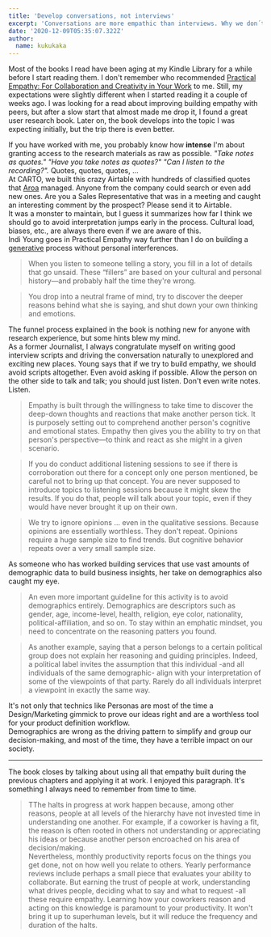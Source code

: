 ```yaml
---
title: 'Develop conversations, not interviews'
excerpt: 'Conversations are more empathic than interviews. Why we don´t use them more often while doing user reserch? Thats one of the questions Indi Young asks in Practical Empathy'
date: '2020-12-09T05:35:07.322Z'
author:
  name: kukukaka
---
```

Most of the books I read have been aging at my Kindle Library for a while before I start reading them. I don't remember who recommended <a href="https://www.amazon.com/Practical-Empathy-Collaboration-Creativity-Your-ebook/dp/B00RY9R8H8/ref=sr_1_1?crid=1O601WI9JQYCB&keywords=practical+empathy&qid=1607453908&sprefix=practical+empa%2Caps%2C264&sr=8-1" title="Practical Empathy book in Amazon" class="link" >Practical Empathy: For Collaboration and Creativity in Your Work</a> to me. Still, my expectations were slightly different when I started reading it a couple of weeks ago. I was looking for a read about improving building empathy with peers, but after a slow start that almost made me drop it, I found a great user research book. Later on, the book develops into the topic I was expecting initially, but the trip there is even better.

If you have worked with me, you probably know how <b>intense</b> I'm about granting access to the research materials as raw as possible. <i>"Take notes as quotes." "Have you take notes as quotes?" "Can I listen to the recording?".</i> Quotes, quotes, quotes, ... <br>
At CARTO, we built this crazy Airtable with hundreds of classified quotes that <a href="https://twitter.com/aroiki_" title="Aroa's Twitter" class="link">Aroa</a> managed. Anyone from the company could search or even add new ones. Are you a Sales Representative that was in a meeting and caught an interesting comment by the prospect? Please send it to Airtable. <br>
It was a monster to maintain, but I guess it summarizes how far I think we should go to avoid interpretation jumps early in the process. Cultural load, biases, etc., are always there even if we are aware of this. <br>
Indi Young goes in Practical Empathy way further than I do on building a <a href="../public/assets/blog/empathic-research/generative.png" title="Generative research" class="link">generative</a> process without personal interferences. 

<blockquote>When you listen to someone telling a story, you fill in a lot of details that go unsaid. These “fillers” are based on your cultural and personal history—and probably half the time they're wrong.</blockquote>

<blockquote>You drop into a neutral frame of mind, try to discover the deeper reasons behind what she is saying, and shut down your own thinking and emotions.</blockquote>

The funnel process explained in the book is nothing new for anyone with research experience, but some hints blew my mind. <br>
As a former Journalist, I always congratulate myself on writing good interview scripts and driving the conversation naturally to unexplored and exciting new places. Young says that if we try to build empathy, we should avoid scripts altogether. Even avoid asking if possible. Allow the person on the other side to talk and talk; you should just listen. Don't even write notes. Listen.

<blockquote>Empathy is built through the willingness to take time to discover the deep-down thoughts and reactions that make another person tick. It is purposely setting out to comprehend another person's cognitive and emotional states. Empathy then gives you the ability to try on that person's perspective—to think and react as she might in a given scenario.</blockquote>

<blockquote>If you do conduct additional listening sessions to see if there is corroboration out there for a concept only one person mentioned, be careful not to bring up that concept. You are never supposed to introduce topics to listening sessions because it might skew the results. If you do that, people will talk about your topic, even if they would have never brought it up on their own.</blockquote>

<blockquote>We try to ignore opinions ... even in the qualitative sessions. Because opinions are essentially worthless. They don't repeat. Opinions require a huge sample size to find trends. But cognitive behavior repeats over a very small sample size.</blockquote>

As someone who has worked building services that use vast amounts of demographic data to build business insights, her take on demographics also caught my eye.

<blockquote>An even more important guideline for this activity is to avoid demographics entirely. Demographics are descriptors such as gender, age, income-level, health, religion, eye color, nationality, political-affiliation, and so on. To stay within an emphatic mindset, you need to concentrate on the reasoning patters you found.</blockquote>

<blockquote>As another example, saying that a person belongs to a certain political group does not explain her reasoning and guiding principles. Indeed, a political label invites the assumption that this individual -and all individuals of the same demographic- align with your interpretation of some of the viewpoints of that party. Rarely do all individuals interpret a viewpoint in exactly the same way.</blockquote>

It's not only that technics like Personas are most of the time a Design/Marketing gimmick to prove our ideas right and are a worthless tool for your product definition workflow. <br>
Demographics are wrong as the driving pattern to simplify and group our decision-making, and most of the time, they have a terrible impact on our society.

----

The book closes by talking about using all that empathy built during the previous chapters and applying it at work. I enjoyed this paragraph. It's something I always need to remember from time to time.

<blockquote>TThe halts in progress at work happen because, among other reasons, people at all levels of the hierarchy have not invested time in understanding one another. For example, if a coworker is having a fit, the reason is often rooted in others not understanding or appreciating his ideas or because another person encroached on his area of decision/making. <br>
Nevertheless, monthly productivity reports focus on the things you get done, not on how well you relate to others. Yearly performance reviews include perhaps a small piece that evaluates your ability to collaborate. But earning the trust of people at work, understanding what drives people, deciding what to say and what to request -all these require empathy. Learning how your coworkers reason and acting on this knowledge is paramount to your productivity. It won't bring it up to superhuman levels, but it will reduce the frequency and duration of the halts.</blockquote>
